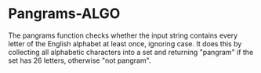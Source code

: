 # Pangrams-ALGO

The pangrams function checks whether the input string contains every letter of the English alphabet at least once, ignoring case. It does this by collecting all alphabetic characters into a set and returning "pangram" if the set has 26 letters, otherwise "not pangram".
